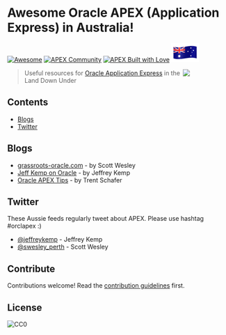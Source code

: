 # Awesome Oracle APEX (Application Express) in Australia!

[![Awesome](https://cdn.rawgit.com/sindresorhus/awesome/d7305f38d29fed78fa85652e3a63e154dd8e8829/media/badge.svg)](https://github.com/sindresorhus/awesome) [![APEX Community](https://cdn.rawgit.com/Dani3lSun/apex-github-badges/78c5adbe/badges/apex-community-badge.svg)](https://github.com/Dani3lSun/apex-github-badges)
[![APEX Built with Love](https://cdn.rawgit.com/Dani3lSun/apex-github-badges/7919f913/badges/apex-love-badge.svg)](https://github.com/Dani3lSun/apex-github-badges) ![Australia](https://github.com/jk64/awesome-orclapex-au/blob/master/australia-flag-waving-icon-64.png?raw=true)

[<img src="https://rawgit.com/Dani3lSun/awesome-orclapex/master/apex-logo.svg" align="right" width="100">](https://apex.oracle.com)

> Useful resources for [Oracle Application Express](https://apex.oracle.com) in the Land Down Under

## Contents

- [Blogs](#blogs)
- [Twitter](#twitter)

## Blogs

- [grassroots-oracle.com](http://www.grassroots-oracle.com) - by Scott Wesley
- [Jeff Kemp on Oracle](https://jeffkemponoracle.com) - by Jeffrey Kemp
- [Oracle APEX Tips](https://apextips.blogspot.com) - by Trent Schafer

## Twitter

These Aussie feeds regularly tweet about APEX. Please use hashtag #orclapex :)

- [@jeffreykemp](https://twitter.com/jeffreykemp) - Jeffrey Kemp
- [@swesley_perth](https://twitter.com/swesley_perth) - Scott Wesley

## Contribute

Contributions welcome! Read the [contribution guidelines](CONTRIBUTING.md) first.

## License

![CC0](http://mirrors.creativecommons.org/presskit/buttons/88x31/svg/cc-zero.svg)
